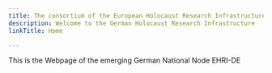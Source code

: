 ```yaml
---
title: The consortium of the European Holocaust Research Infrastructure in Germany
description: Welcome to the German Holocaust Research Infrastructure
linkTitle: Home

---
```


This is the Webpage of the emerging German National Node EHRI-DE
